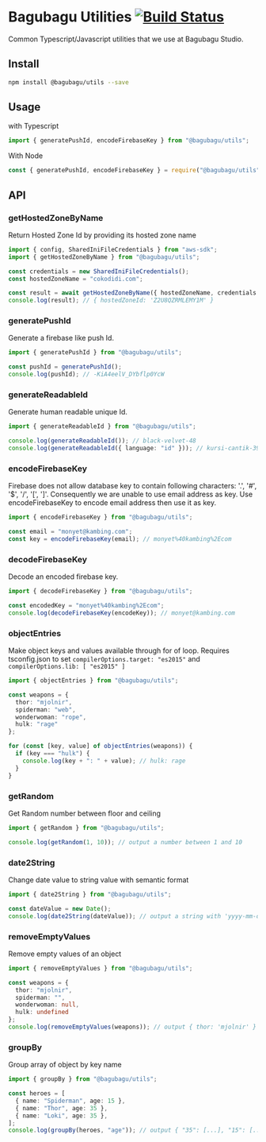 # Bagubagu Utilities [![Build Status](https://travis-ci.org/bagubagu/utils.svg?branch=master)](https://travis-ci.org/bagubagu/utils)

Common Typescript/Javascript utilities that we use at Bagubagu Studio.

## Install

```bash
npm install @bagubagu/utils --save
```

## Usage

with Typescript

```ts
import { generatePushId, encodeFirebaseKey } from "@bagubagu/utils";
```

With Node

```js
const { generatePushId, encodeFirebaseKey } = require("@bagubagu/utils");
```

## API

### getHostedZoneByName

Return Hosted Zone Id by providing its hosted zone name

```ts
import { config, SharedIniFileCredentials } from "aws-sdk";
import { getHostedZoneByName } from "@bagubagu/utils";

const credentials = new SharedIniFileCredentials();
const hostedZoneName = "cokodidi.com";

const result = await getHostedZoneByName({ hostedZoneName, credentials });
console.log(result); // { hostedZoneId: 'Z2U8QZRMLEMY1M' }
```

### generatePushId

Generate a firebase like push Id.

```typescript
import { generatePushId } from "@bagubagu/utils";

const pushId = generatePushId();
console.log(pushId); // -KiA4eelV_DYbflp0YcW
```

### generateReadableId

Generate human readable unique Id.

```typescript
import { generateReadableId } from "@bagubagu/utils";

console.log(generateReadableId()); // black-velvet-48
console.log(generateReadableId({ language: "id" })); // kursi-cantik-39
```

### encodeFirebaseKey

Firebase does not allow database key to contain following characters: '.', '#', '$', '/', '[', ']'.
Consequently we are unable to use email address as key. Use encodeFirebaseKey to
encode email address then use it as key.

```typescript
import { encodeFirebaseKey } from "@bagubagu/utils";

const email = "monyet@kambing.com";
const key = encodeFirebaseKey(email); // monyet%40kambing%2Ecom
```

### decodeFirebaseKey

Decode an encoded firebase key.

```typescript
import { decodeFirebaseKey } from "@bagubagu/utils";

const encodedKey = "monyet%40kambing%2Ecom";
console.log(decodeFirebaseKey(encodeKey)); // monyet@kambing.com
```

### objectEntries

Make object keys and values available through for of loop.
Requires tsconfig.json to set
`compilerOptions.target: "es2015"` and `compilerOptions.lib: [ "es2015" ]`

```typescript
import { objectEntries } from "@bagubagu/utils";

const weapons = {
  thor: "mjolnir",
  spiderman: "web",
  wonderwoman: "rope",
  hulk: "rage"
};

for (const [key, value] of objectEntries(weapons)) {
  if (key === "hulk") {
    console.log(key + ": " + value); // hulk: rage
  }
}
```

### getRandom

Get Random number between floor and ceiling

```typescript
import { getRandom } from "@bagubagu/utils";

console.log(getRandom(1, 10)); // output a number between 1 and 10
```

### date2String

Change date value to string value with semantic format

```typescript
import { date2String } from "@bagubagu/utils";

const dateValue = new Date();
console.log(date2String(dateValue)); // output a string with 'yyyy-mm-dd' format
```

### removeEmptyValues

Remove empty values of an object

```typescript
import { removeEmptyValues } from "@bagubagu/utils";

const weapons = {
  thor: "mjolnir",
  spiderman: "",
  wonderwoman: null,
  hulk: undefined
};
console.log(removeEmptyValues(weapons)); // output { thor: 'mjolnir' }
```

### groupBy

Group array of object by key name

```typescript
import { groupBy } from "@bagubagu/utils";

const heroes = [
  { name: "Spiderman", age: 15 },
  { name: "Thor", age: 35 },
  { name: "Loki", age: 35 },
];
console.log(groupBy(heroes, "age")); // output { "35": [...], "15": [...] }
```
